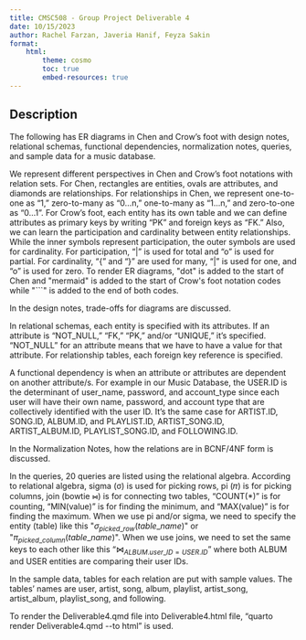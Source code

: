 ```yaml
---
title: CMSC508 - Group Project Deliverable 4
date: 10/15/2023
author: Rachel Farzan, Javeria Hanif, Feyza Sakin
format:
    html:
        theme: cosmo
        toc: true
        embed-resources: true
---
```

## Description

The following has ER diagrams in Chen and Crow’s foot with design notes, relational schemas, functional dependencies, normalization notes, queries, and sample data for a music database.

We represent different perspectives in Chen and Crow’s foot notations with relation sets. For Chen, rectangles are entities, ovals are attributes, and diamonds are relationships. For relationships in Chen, we represent one-to-one as “1,” zero-to-many as “0…n,” one-to-many as “1...n,” and zero-to-one as “0…1”. For Crow’s foot, each entity has its own table and we can define attributes as primary keys by writing “PK” and foreign keys as “FK.” Also, we can learn the participation and cardinality between entity relationships. While the inner symbols represent participation, the outer symbols are used for cardinality. For participation, “|” is used for total and “o” is used for partial. For cardinality, “{” and “}” are used for many, “|” is used for one, and “o” is used for zero. To render ER diagrams, "dot" is added to the start of Chen and "mermaid" is added to the start of Crow's foot notation codes while "```" is added to the end of both codes.

In the design notes, trade-offs for diagrams are discussed.

In relational schemas, each entity is specified with its attributes. If an attribute is “NOT_NULL,” “FK,” “PK,” and/or “UNIQUE,” it’s specified. “NOT_NULL” for an attribute means that we have to have a value for that attribute. For relationship tables, each foreign key reference is specified.

A functional dependency is when an attribute or attributes are dependent on another attribute/s. For example in our Music Database, the USER.ID is the determinant of user_name, password, and account_type since each user will have their own name, password, and account type that are collectively identified with the user ID. It’s the same case for ARTIST.ID, SONG.ID, ALBUM.ID, and PLAYLIST.ID, ARTIST_SONG.ID, ARTIST_ALBUM.ID, PLAYLIST_SONG.ID, and FOLLOWING.ID.

In the Normalization Notes, how the relations are in BCNF/4NF form is discussed.

In the queries, 20 queries are listed using the relational algebra. According to relational algebra, sigma (σ) is used for picking rows, pi (𝜋) is for picking columns, join (bowtie ⋈) is for connecting two tables, “COUNT(*)” is for counting, “MIN(value)” is for finding the minimum, and “MAX(value)” is for finding the maximum. When we use pi and/or sigma, we need to specify the entity (table) like this "$\sigma_{picked\_row}(table\_name)$" or "$\pi_{picked\_column}(table\_name)$". When we use joins, we need to set the same keys to each other like this “$\bowtie_{ALBUM.user\_ID = USER.ID}$” where both ALBUM and USER entities are comparing their user IDs.

In the sample data, tables for each relation are put with sample values. The tables’ names are user, artist, song, album, playlist, artist_song, artist_album, playlist_song, and following. 

To render the Deliverable4.qmd file into Deliverable4.html file, “quarto render Deliverable4.qmd --to html” is used.
